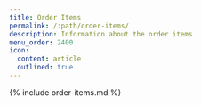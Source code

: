 ```yaml
---
title: Order Items
permalink: /:path/order-items/
description: Information about the order items
menu_order: 2400
icon:
  content: article
  outlined: true
---
```


{% include order-items.md %}
